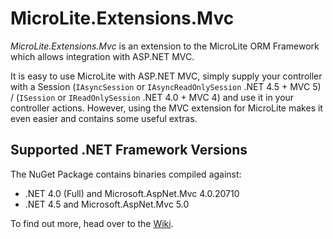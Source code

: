 MicroLite.Extensions.Mvc
========================

_MicroLite.Extensions.Mvc_ is an extension to the MicroLite ORM Framework which allows integration with ASP.NET MVC.

It is easy to use MicroLite with ASP.NET MVC, simply supply your controller with a Session (`IAsyncSession` or `IAsyncReadOnlySession` .NET 4.5 + MVC 5) / (`ISession` or `IReadOnlySession` .NET 4.0 + MVC 4) and use it in your controller actions. However, using the MVC extension for MicroLite makes it even easier and contains some useful extras.

## Supported .NET Framework Versions

The NuGet Package contains binaries compiled against:

* .NET 4.0 (Full) and Microsoft.AspNet.Mvc 4.0.20710
* .NET 4.5 and Microsoft.AspNet.Mvc 5.0

To find out more, head over to the [Wiki](https://github.com/TrevorPilley/MicroLite.Extensions.Mvc/wiki).
